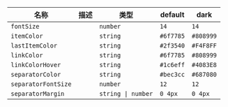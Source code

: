 | 名称 | 描述 | 类型 | default | dark |
|---|---|---|---|---|
| `fontSize` |  | `number` | `14` | `14` |
| `itemColor` |  | `string` | `#6f7785` | `#808999` |
| `lastItemColor` |  | `string` | `#2f3540` | `#F4F8FF` |
| `linkColor` |  | `string` | `#6f7785` | `#808999` |
| `linkColorHover` |  | `string` | `#1c6eff` | `#4083E8` |
| `separatorColor` |  | `string` | `#bec3cc` | `#687080` |
| `separatorFontSize` |  | `number` | `12` | `12` |
| `separatorMargin` |  | `string \| number` | `0 4px` | `0 4px` |
